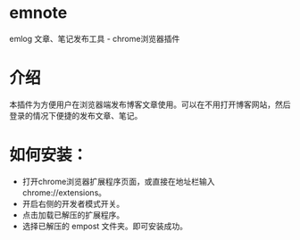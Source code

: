 # emnote

emlog 文章、笔记发布工具 - chrome浏览器插件

# 介绍

本插件为方便用户在浏览器端发布博客文章使用。可以在不用打开博客网站，然后登录的情况下便捷的发布文章、笔记。

# 如何安装：

* 打开chrome浏览器扩展程序页面，或直接在地址栏输入chrome://extensions。
* 开启右侧的开发者模式开关。
* 点击加载已解压的扩展程序。
* 选择已解压的 empost 文件夹。即可安装成功。